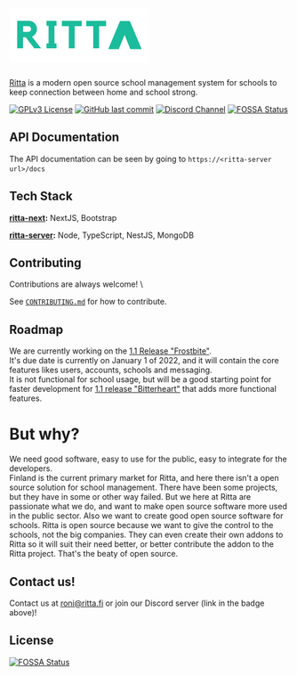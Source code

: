 # <img src="https://raw.githubusercontent.com/rittaschool/info/master/Ritta.png" height="100px" alt="ritta-server" />

<a href="https://ritta.fi">Ritta</a> is a modern open source school management system for schools to keep connection between home and school strong.

[![GPLv3 License](https://img.shields.io/badge/License-GPL%20v3-yellow.svg?style=for-the-badge)](https://opensource.org/licenses/)
[![GitHub last commit](https://img.shields.io/github/last-commit/rittaschool/ritta-server.svg?color=orange&style=for-the-badge&logo=git)](https://github.com/rittaschool/ritta-server/commits/master)
[![Discord Channel](https://img.shields.io/discord/718870928498360463.svg?color=blue&style=for-the-badge&logo=discord)](https://discord.gg/KwpZGyvX3Q)
[![FOSSA Status](https://app.fossa.com/api/projects/git%2Bgithub.com%2Frittaschool%2Fritta-server.svg?type=shield)](https://app.fossa.com/projects/git%2Bgithub.com%2Frittaschool%2Fritta-server?ref=badge_shield)

## API Documentation

The API documentation can be seen by going to `https://<ritta-server url>/docs`
## Tech Stack

**[ritta-next](https://github.com/rittaschool/ritta-next):** NextJS, Bootstrap

**[ritta-server](https://github.com/rittaschool/ritta-server):** Node, TypeScript, NestJS, MongoDB

  
## Contributing

Contributions are always welcome! \

See [`CONTRIBUTING.md`](https://github.com/rittaschool/ritta-server/blob/master/CONTRIBUTING.md) for how to contribute.
## Roadmap

We are currently working on the [1.1 Release "Frostbite"](https://github.com/rittaschool/ritta-server/milestone/1). \
It's due date is currently on January 1 of 2022, and it will contain the core features likes users, accounts, schools and messaging. \
It is not functional for school usage, but will be a good starting point for faster development for [1.1 release "Bitterheart"](https://github.com/rittaschool/ritta-server/milestone/2) that adds more functional features.
# But why?

We need good software, easy to use for the public, easy to integrate for the developers. \
Finland is the current primary market for Ritta, and here there isn't a open source solution for school management. There have been some projects, but they have in some or other way failed. But we here at Ritta are passionate what we do, and want to make open source software more used in the public sector.
Also we want to create good open source software for schools. Ritta is open source because we want to give the control to the schools, not the big companies. They can even create their own addons to Ritta so it will suit their need better, or better contribute the addon to the Ritta project. That's the beaty of open source.
## Contact us!

Contact us at [roni@ritta.fi](mailto:roni@ritta.fi) or join our Discord server (link in the badge above)!


## License
[![FOSSA Status](https://app.fossa.com/api/projects/git%2Bgithub.com%2Frittaschool%2Fritta-server.svg?type=large)](https://app.fossa.com/projects/git%2Bgithub.com%2Frittaschool%2Fritta-server?ref=badge_large)